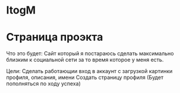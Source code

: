 # ItogM

<h1> Страница проэкта</h1>
<o1>
  Что это будет: 
  Сайт который я постараюсь сделать максимально близким к социальной сети за то время которое у меня есть.
  
  
  Цели:
  Сделать работающии вход в аккаунт с загрузкой картинки профиля, описания, имени
  Создать страницу профиля (Будет пополняться по ходу успеха)
  
  
  
  
  
  
  
  
  
  
  
  
  
 </o1>

